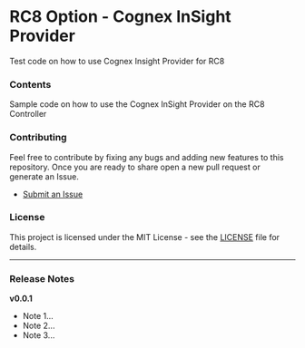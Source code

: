 # RC8 Option - Cognex InSight Provider

Test code on how to use Cognex Insight Provider for RC8

### Contents

Sample code on how to use the Cognex InSight Provider on the RC8 Controller

### Contributing 

Feel free to contribute by fixing any bugs and adding new features to this repository. 
Once you are ready to share open a new pull request or generate an Issue. 

- [Submit an Issue](https://github.com/DENSO-2DLab/RC8_Option-Cognex_InSight_Provider/issues)

### License 

This project is licensed under the MIT License - see the [LICENSE](LICENSE) file for details.

---

### Release Notes 

**v0.0.1** 
- Note 1...
- Note 2...
- Note 3...

